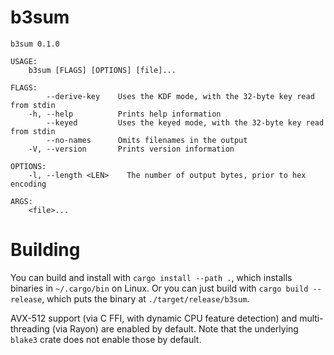 # b3sum

```
b3sum 0.1.0

USAGE:
    b3sum [FLAGS] [OPTIONS] [file]...

FLAGS:
        --derive-key    Uses the KDF mode, with the 32-byte key read from stdin
    -h, --help          Prints help information
        --keyed         Uses the keyed mode, with the 32-byte key read from stdin
        --no-names      Omits filenames in the output
    -V, --version       Prints version information

OPTIONS:
    -l, --length <LEN>    The number of output bytes, prior to hex encoding

ARGS:
    <file>...
```

# Building

You can build and install with `cargo install --path .`, which installs
binaries in `~/.cargo/bin` on Linux. Or you can just build with `cargo
build --release`, which puts the binary at `./target/release/b3sum`.

AVX-512 support (via C FFI, with dynamic CPU feature detection) and
multi-threading (via Rayon) are enabled by default. Note that the
underlying `blake3` crate does not enable those by default.
